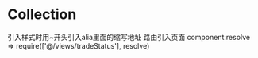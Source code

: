 # Collection

引入样式时用~开头引入alia里面的缩写地址
路由引入页面 component:resolve => require(['@/views/tradeStatus'], resolve)


